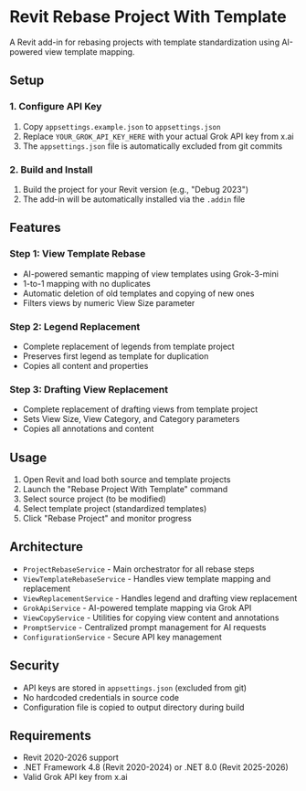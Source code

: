 # Revit Rebase Project With Template

A Revit add-in for rebasing projects with template standardization using AI-powered view template mapping.

## Setup

### 1. Configure API Key

1. Copy `appsettings.example.json` to `appsettings.json`
2. Replace `YOUR_GROK_API_KEY_HERE` with your actual Grok API key from x.ai
3. The `appsettings.json` file is automatically excluded from git commits

### 2. Build and Install

1. Build the project for your Revit version (e.g., "Debug 2023")
2. The add-in will be automatically installed via the `.addin` file

## Features

### Step 1: View Template Rebase
- AI-powered semantic mapping of view templates using Grok-3-mini
- 1-to-1 mapping with no duplicates
- Automatic deletion of old templates and copying of new ones
- Filters views by numeric View Size parameter

### Step 2: Legend Replacement
- Complete replacement of legends from template project
- Preserves first legend as template for duplication
- Copies all content and properties

### Step 3: Drafting View Replacement
- Complete replacement of drafting views from template project
- Sets View Size, View Category, and Category parameters
- Copies all annotations and content

## Usage

1. Open Revit and load both source and template projects
2. Launch the "Rebase Project With Template" command
3. Select source project (to be modified)
4. Select template project (standardized templates)
5. Click "Rebase Project" and monitor progress

## Architecture

- `ProjectRebaseService` - Main orchestrator for all rebase steps
- `ViewTemplateRebaseService` - Handles view template mapping and replacement
- `ViewReplacementService` - Handles legend and drafting view replacement
- `GrokApiService` - AI-powered template mapping via Grok API
- `ViewCopyService` - Utilities for copying view content and annotations
- `PromptService` - Centralized prompt management for AI requests
- `ConfigurationService` - Secure API key management

## Security

- API keys are stored in `appsettings.json` (excluded from git)
- No hardcoded credentials in source code
- Configuration file is copied to output directory during build

## Requirements

- Revit 2020-2026 support
- .NET Framework 4.8 (Revit 2020-2024) or .NET 8.0 (Revit 2025-2026)
- Valid Grok API key from x.ai

